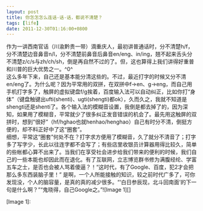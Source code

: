 ```yaml
---
layout: post
title: 你怎怎怎么连话-话-话，都说不清楚？
tags: [life]
date: 2011-12-30T01:16:00+0800
---
```


作为一讲西南官话（川渝黔贵一带）滴重庆人，最初讲普通话时，分不清楚h/f，分不清楚边音鼻音n/l，分不清楚前鼻音后鼻音en/eng、in/ing，翘不起来舌头分不清楚z/c/s与zh/ch/sh，倒是再自然不过的了。但，这也算得上我们讲得好重普和川普的巨大优势之一。^0^   
这么多年下来，自己还是基本能分清这些的。不过，最近打字的时候又分不清en/eng了。为什么呢？因为平常用的双拼，在双拼中f->en、g->eng，而自己用手机打字多了，触屏的虚拟键盘f/g挨着，百度输入法可以自动纠正，比如你打“身体”（键盘触键出ufti(shenti)、ugti(shengti)都ok），久而久之，我就不知道是shengti还是shenti了。各个输入法的模糊音设置，我倒是都去掉了的，因为深知，如果用了模糊音，平常就少了很多纠正发音错误的机会了。最先用这触屏的双拼时，想到“很好”（hf/hghao也就henhao/henghao）自己有时分不清，倒挺方便的，却不料正好中了这“圈套”。  
细想，平常这“圈套”何处不在？打字求方便用了模糊音，久了就分不清音了；打字多了写字少，长此以往连字都不会写了；有些店里收银员计算器用得比较久，简单的些帐都心算不出来了。当我们在享受社会进步给我们带来的便利的时候，我们自己的一些本能也却因此而在退化。有了互联网，立志博览群书修为满腹经纶、学富五车之士，是否也会被人骂着傻逼？！“这时代，有了Google、百度，犯2才会把那么多东西装脑子里！” 是啊，一个人所能接触的知识，较之前时代广多了，可你发现没，个人的脑容量，是真的真的减少很多。“‘白日参辰现，北斗回南面’的下一句是什么啊？”“鬼晓得，自己Google之。”![Image 1][]


[Image 1]: 